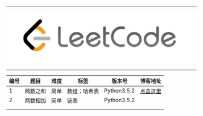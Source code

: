 <hr>

![](https://github.com/Liuyang0001/LeetCode_By_Python/blob/master/others/leetcodeico.jpg)

<hr>


| 编号 | 题目     | 难度 | 标签         | 版本号      | 博客地址                                                     |
| ---- | -------- | ---- | ------------ | ----------- | ------------------------------------------------------------ |
| 1    | 两数之和 | 简单 | 数组；哈希表 | Python3.5.2 | [点击这里](https://liuyang0001.github.io/2020/01/02/1-%E4%B8%A4%E6%95%B0%E4%B9%8B%E5%92%8C/) |
| 2    | 两数相加 | 简单 | 链表         | Python3.5.2 |                                                              |
|      |          |      |              |             |                                                              |
|      |          |      |              |             |                                                              |




